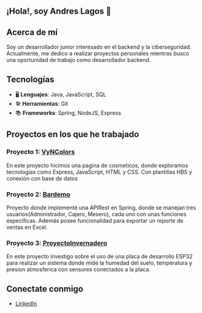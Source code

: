 ## ¡Hola!, soy Andres Lagos 👋

## Acerca de mí

Soy un desarrollador junior interesado en el backend y la ciberseguridad. Actualmente, me dedico a realizar proyectos personales mientras busco una oportunidad de trabajo como desarrollador backend.

## Tecnologías

- 🖥️ **Lenguajes**: Java, JavaScript, SQL
- 🛠️ **Herramientas**: Git
- 📚 **Frameworks**: Spring, NodeJS, Express


## Proyectos en los que he trabajado
### Proyecto 1: [VyNColors](https://github.com/andreslagos25/vyncolors)
En este proyecto hicimos una pagina de cosmeticos, donde exploramos tecnologías como Express, JavaScript, HTML y CSS. Con plantillas HBS y conexión con base de datos

### Proyecto 2: [Bardemo](https://github.com/Nicolas2508Ca/bardemo)
Proyecto donde implementé una APIRest en Spring, donde se manejan tres usuarios(Administrador, Cajero, Mesero), cada uno con unas funciones especificas. Además posee
funcionalidad para exportar un reporte de ventas en Excel.

### Proyecto 3: [ProyectoInvernadero](https://github.com/andreslagos25/proyectoInvernadero)
En este proyecto investigo sobre el uso de una placa de desarrollo ESP32 para realizar un sistema donde mide la humedad del suelo, temperatura y presion atmosferica
con sensores conectados a la placa.

## Conectate conmigo
- [LinkedIn](https://www.linkedin.com/in/andreslagos25/)
